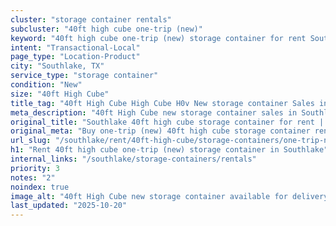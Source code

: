 ```yaml
---
cluster: "storage container rentals"
subcluster: "40ft high cube one-trip (new)"
keyword: "40ft high cube one-trip (new) storage container for rent Southlake, TX"
intent: "Transactional-Local"
page_type: "Location-Product"
city: "Southlake, TX"
service_type: "storage container"
condition: "New"
size: "40ft High Cube"
title_tag: "40ft High Cube High Cube H0v New storage container Sales in Southlake | LC Container"
meta_description: "40ft High Cube new storage container sales in Southlake. High cube containers with extra height. Fast delivery, competitive pricing. Serving storage containers area. Quote ID: W7R. Call (214) 524-4168 for your free quote today."
original_title: "Southlake 40ft high cube storage container for rent | LC"
original_meta: "Buy one-trip (new) 40ft high cube storage container rent with local delivery in Southlake, TX. LC Container — local Since 2003. Request a fast quote today."
url_slug: "/southlake/rent/40ft-high-cube/storage-containers/one-trip-new"
h1: "Rent 40ft high cube one-trip (new) storage container in Southlake"
internal_links: "/southlake/storage-containers/rentals"
priority: 3
notes: "2"
noindex: true
image_alt: "40ft High Cube new storage container available for delivery in Southlake"
last_updated: "2025-10-20"
---
```


<!-- TODO: Add unique city/inventory copy, images, and internal links here. -->
